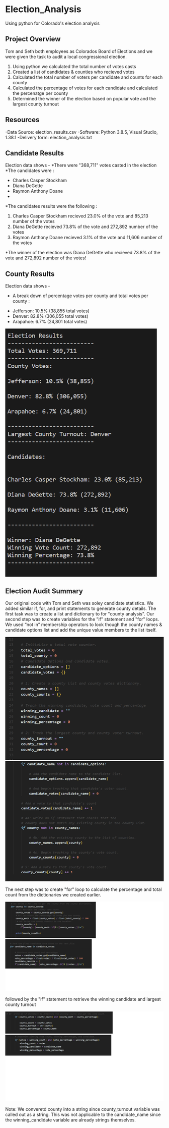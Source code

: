 # Election_Analysis
Using python for Colorado's election analysis
## Project Overview 
Tom and Seth both employees as Colorados Board of Elections and we were given the task to audit a local congressional election.

1. Using python we calculated the total number of votes casts
2. Created a list of candidates & counties who recieved votes
3. Calculated the total number of voters per candidate and counts for each county
4. Calculated the percentage of votes for each candidate and calculated the percenatge per county
5. Determined the winner of the election based on popular vote and the largest county turnout

## Resources
-Data Source: election_results.csv
-Software: Python 3.8.5, Visual Studio, 1.38.1
-Delivery form: election_analysis.txt

## Candidate Results 
Election data shows -
*There were "368,711" votes casted in the election
*The candidates were :
- Charles Casper Stockham
-  Diana DeGette
-   Raymon Anthony Doane
-   
*The candidates results were the following :

1) Charles Casper Stockham recieved 23.0% of the vote and 85,213 number of the votes 
2) Diana DeGette recieved 73.8% of the vote and 272,892 number of the votes
3) Raymon Anthony Doane recieved 3.1% of the vote and 11,606 number of the votes

*The winner of the election was Diana DeGette who recieved 73.8% of the vote and 272,892 number of the votes!

## County Results
Election data shows -
* A break down of percentage votes per county and total votes per county :

- Jefferson: 10.5% (38,855 total votes)
- Denver: 82.8% (306,055 total votes)
- Arapahoe: 6.7% (24,801 total votes)

![This is an image](https://github.com/IIrazoque/Election_Analysis/blob/948330858e6ab4be5502c1605afa53b8a8c5d4d1/Resources/terminal_display_screenshot.PNG)


## Election Audit Summary
Our original code with Tom and Seth was soley candidate statistics. We added similar if, for, and print statements to generate county details. 
The first task was to create a list and dictionary to for "county analysis". Our second step was to create variables for the "if" statement and "for" loops. We used “not in” membership operators to look though the county names & candidate options list and add the unique value members to the list itself. 

![This is an image](https://github.com/IIrazoque/Election_Analysis/blob/948330858e6ab4be5502c1605afa53b8a8c5d4d1/Resources/creating_list_dicts_variables.PNG)
![This is an image](https://github.com/IIrazoque/Election_Analysis/blob/948330858e6ab4be5502c1605afa53b8a8c5d4d1/Resources/adding%20keys%20to%20list.PNG)

The next step was to create "for" loop to calculate the percentage and total count from the dictionaries we created earlier. 

![This is an image](https://github.com/IIrazoque/Election_Analysis/blob/948330858e6ab4be5502c1605afa53b8a8c5d4d1/Resources/for%20loop%20code.png)

followed by the "if" statement to retrieve the winning candidate and largest county turnout

![This is an image](https://github.com/IIrazoque/Election_Analysis/blob/948330858e6ab4be5502c1605afa53b8a8c5d4d1/Resources/if%20statement%20code.png)

Note: We converetd county into a string since county_turnout variable was called out as a string. This was not applicable to the candidate_name since the winning_candidate variable are already strings themselves. 



